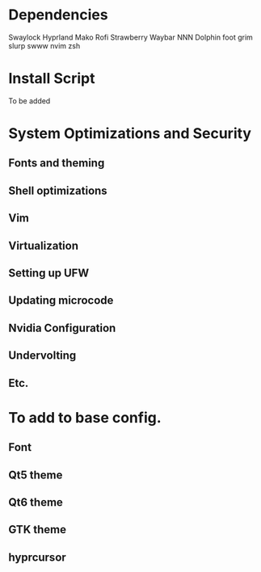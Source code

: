 # Dependencies

Swaylock
Hyprland
Mako
Rofi
Strawberry
Waybar
NNN
Dolphin
foot
grim
slurp
swww
nvim
zsh

# Install Script

To be added


# System Optimizations and Security

## Fonts and theming
## Shell optimizations 
## Vim
## Virtualization
## Setting up UFW
## Updating microcode
## Nvidia Configuration
## Undervolting
## Etc.

# To add to base config.

## Font
## Qt5 theme
## Qt6 theme
## GTK theme
## hyprcursor

